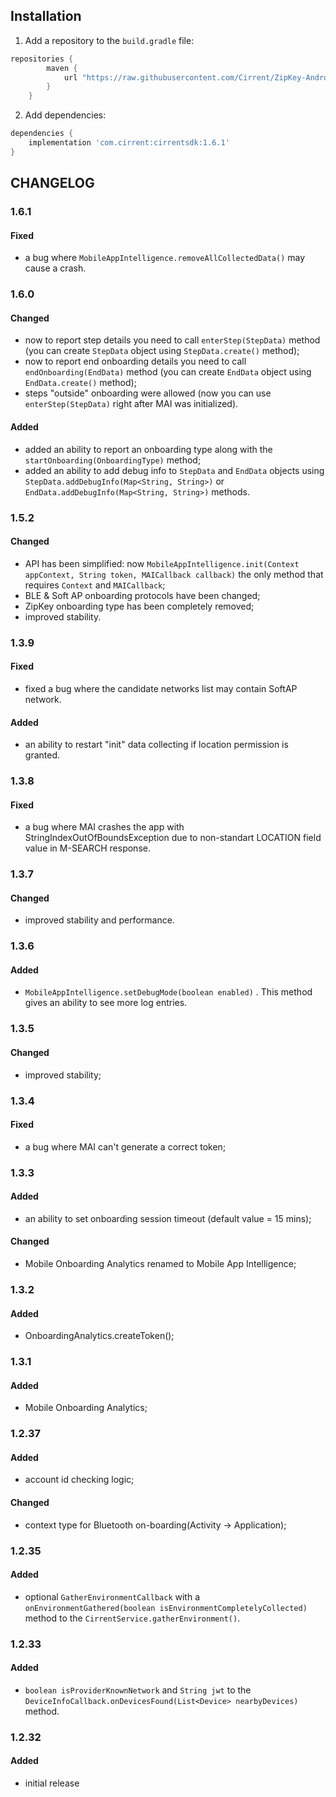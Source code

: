 ## Installation
1. Add a repository to the `build.gradle` file:
```groovy
repositories {
        maven {
            url "https://raw.githubusercontent.com/Cirrent/ZipKey-Android-SDK/master/releases"
        }
    }
```
2. Add dependencies:
```groovy
dependencies {
    implementation 'com.cirrent:cirrentsdk:1.6.1'
}
```
## CHANGELOG
### 1.6.1
#### Fixed
- a bug where `MobileAppIntelligence.removeAllCollectedData()` may cause a crash.
### 1.6.0
#### Changed
- now to report step details you need to call `enterStep(StepData)` method (you can create `StepData` object using `StepData.create()` method);
- now to report end onboarding details you need to call `endOnboarding(EndData)` method (you can create `EndData` object using `EndData.create()` method);
- steps "outside" onboarding were allowed (now you can use `enterStep(StepData)` right after MAI was initialized).
#### Added
- added an ability to report an onboarding type along with the `startOnboarding(OnboardingType)` method;
- added an ability to add debug info to `StepData` and `EndData` objects using `StepData.addDebugInfo(Map<String, String>)` or `EndData.addDebugInfo(Map<String, String>)` methods.
### 1.5.2
#### Changed
- API has been simplified: now `MobileAppIntelligence.init(Context appContext, String token, MAICallback callback)` the only method that requires  `Context` and  `MAICallback`;
- BLE & Soft AP onboarding protocols have been changed;
- ZipKey onboarding type has been completely removed;
- improved stability.
### 1.3.9
#### Fixed
- fixed a bug where the candidate networks list may contain SoftAP network.
#### Added
- an ability to restart "init" data collecting if location permission is granted.
### 1.3.8
#### Fixed
- a bug where MAI crashes the app with StringIndexOutOfBoundsException due to non-standart LOCATION field value in M-SEARCH response.
### 1.3.7
#### Changed
- improved stability and performance.
### 1.3.6
#### Added
- `MobileAppIntelligence.setDebugMode(boolean enabled)` . This method gives an ability to see more log entries.
### 1.3.5
#### Changed
- improved stability;
### 1.3.4
#### Fixed
- a bug where MAI can't generate a correct token;
### 1.3.3
#### Added
- an ability to set onboarding session timeout (default value = 15 mins);
#### Changed
- Mobile Onboarding Analytics renamed to Mobile App Intelligence;
### 1.3.2
#### Added
- OnboardingAnalytics.createToken();
### 1.3.1
#### Added
- Mobile Onboarding Analytics;
### 1.2.37
#### Added
- account id checking logic;
#### Changed
- context type for Bluetooth on-boarding(Activity -> Application);
### 1.2.35
#### Added
- optional `GatherEnvironmentCallback` with a `onEnvironmentGathered(boolean isEnvironmentCompletelyCollected)` method to the `CirrentService.gatherEnvironment()`.
### 1.2.33
#### Added
- `boolean isProviderKnownNetwork` and `String jwt` to the `DeviceInfoCallback.onDevicesFound(List<Device> nearbyDevices)` method.
### 1.2.32
#### Added
- initial release

